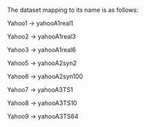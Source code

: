 The dataset mapping to its name is as follows: 

Yahoo1 -> yahooA1real1

Yahoo2 -> yahooA1real3

Yahoo3 -> yahooA1real6

Yahoo5 -> yahooA2syn2

Yahoo6 -> yahooA2syn100

Yahoo7 -> yahooA3TS1

Yahoo8 -> yahooA3TS10

Yahoo9 -> yahooA3TS64
